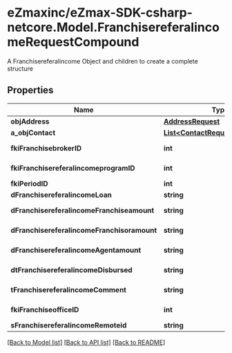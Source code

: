 # eZmaxinc/eZmax-SDK-csharp-netcore.Model.FranchisereferalincomeRequestCompound
A Franchisereferalincome Object and children to create a complete structure

## Properties

Name | Type | Description | Notes
------------ | ------------- | ------------- | -------------
**objAddress** | [**AddressRequest**](AddressRequest.md) |  | [optional] 
**a_objContact** | [**List&lt;ContactRequestCompound&gt;**](ContactRequestCompound.md) |  | 
**fkiFranchisebrokerID** | **int** | The unique ID of the Franchisebroker | 
**fkiFranchisereferalincomeprogramID** | **int** | The unique ID of the Franchisereferalincomeprogram | 
**fkiPeriodID** | **int** | The unique ID of the Period | 
**dFranchisereferalincomeLoan** | **string** | The loan amount | 
**dFranchisereferalincomeFranchiseamount** | **string** | The amount that will be given to the franchise | 
**dFranchisereferalincomeFranchisoramount** | **string** | The amount that will be kept by the franchisor | 
**dFranchisereferalincomeAgentamount** | **string** | The amount that will be given to the agent | 
**dtFranchisereferalincomeDisbursed** | **string** | The date the amounts were disbursed | 
**tFranchisereferalincomeComment** | **string** | A comment about the transaction | 
**fkiFranchiseofficeID** | **int** | The unique ID of the Franchisereoffice | 
**sFranchisereferalincomeRemoteid** | **string** |  | 

[[Back to Model list]](../README.md#documentation-for-models) [[Back to API list]](../README.md#documentation-for-api-endpoints) [[Back to README]](../README.md)

